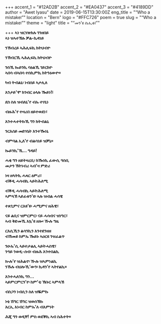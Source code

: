 +++
accent_1 = "#12AD2B"
accent_2 = "#EA0437"
accent_3 = "#4189DD"
author = "Awet Iyasu"
date = 2019-06-15T13:30:00Z
eng_title = "“Who a mistake፧”"
location = "Bern"
logo = "#FFC726"
poem = true
slug = "“Who a mistake፧”"
theme = "light"
title = "“መን’ዩ ስሒቱ፧”"

+++
**ኣነ ዝርሃጽክሉ ገንዘበይ  
ኣነ ዝኣተኽሉ ቓል-ኪዳነይ**

**ንኽብረይ ኣሕሊፍኪ ክትህብዮ**

**ንኽብርኺ ኣሕሊፍኪ ክትህብዮ**

**ንስኺ ኰይንኪ ባዕልኺ ገይርክዮ  
ኣበሳ ብኣበሳ ተስኪምኪ ክትንዕውዮ።**

**ካብ ትብልኒ፡ ነብሰይ ኣታሊለ**

**እንታይ'ሞ ክገብር ዕላሉ ዀይነ!፧**

**ደስ ስለ ዝብለኒ'የ ብኡ ተሃኒነ**

**ብዙሕ'የ ተዛሪበ ዘይተወደነ፣**

**እንተሓተትኩኺ ግን ክትብልኒ**

**ንርእሰይ መድሃኒት እንተዀነኒ**

**ብምባል ኢለ'የ ብልሳነይ ዝቓኒ።**

**ኰይንኪ'ኺ... ግዳይ!**

**ሓቂ ግን ዘይትዛረቢ፡ ክዀነኪ ፈውሲ ዓስቢ  
መታን ኽትነብሪ ኣብ'ዛ ምድሪ**

**ነዛ ዘላትኪ ሓጻር ዕምሪ፣  
ብቕዲ ሓሳብኪ ኣይትሕለሚ**

**ብቕዲ ሓሳብኪ ኣይትሕለሚ  
ኣምላኽ ኣይፈቱን’ዩ፡ ኣሉ ዝብል ሓሳዊ**

**ተጸጊምና ርእዩ’ዩ፡ ሓሚምና ዘሕዊ፣**

**ናይ ልቢና ዝምርምር፡ ናይ ሓሳብና ዝነግር፣  
ኣብ ቅድመኺ እኳ'ዩ ዘሎ፡ ዂሉ ግዜ**

**ርእሲኺን ልሳንኪን እንተደንዘዘ  
ብኸመይ ከምኡ ዀይኑ ኣዐርዩ ንዝፈልጥ**

**ንዑኡ'ሲ ኣይተታልሊ ኣይትሓስዊ፣  
ንዓይ ንወዲ-ሰብ፡ ብዙሕ እንተበልኪ**

**ኲሉ’የ ዝሕልኖ፡ ዂሉ ዝኣምነልኪ  
ንኹሉ ብህሎኺ’ውን፡ ኪዳን’የ ኣትየልኪ።**

**እንተሓለንኪ ግን…  
ኣይምርምርን’የ፡ ከም'ቲ ኽቡር ኣምላኽ**

**ብስጋን ነብሲን ስለ ዝቘምኩ**

**ነቲ ሽግር ሽግር ዝወሰኽኩ  
እርኢ እነብር ከምኡ’ለ ብእምነት**

**ሕጂ ግን ወዲቐ! ምስ ወደቕኪ ኣብ ስሕተት።**